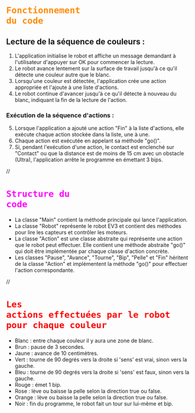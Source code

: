 # <code style="color : darkorange">Fonctionnement du code</code>
## Lecture de la séquence de couleurs :
1. L'application initialise le robot et affiche un message demandant à l'utilisateur d'appuyer sur OK pour commencer la lecture.
2. Le robot avance lentement sur la surface de travail jusqu'à ce qu'il détecte une couleur autre que le blanc.
3. Lorsqu'une couleur est détectée, l'application crée une action appropriée et l'ajoute à une liste d'actions.
4. Le robot continue d'avancer jusqu'à ce qu'il détecte à nouveau du blanc, indiquant la fin de la lecture de l'action.

### Exécution de la séquence d'actions :
5. Lorsque l'application a ajouté une action "Fin" à la liste d'actions, elle exécute chaque action stockée dans la liste, une à une.
6. Chaque action est exécutée en appelant sa méthode "go()".
7. Si, pendant l'exécution d'une action, le contact est enclenché sur "Contact" ou que la distance est de moins de 15 cm avec un obstacle (Ultra), l'application arrête le programme en émettant 3 bips.

//

# <code style="color : magenta">Structure du code</code>

- La classe "Main" contient la méthode principale qui lance l'application.
- La classe "Robot" représente le robot EV3 et contient des méthodes pour lire les capteurs et contrôler les moteurs.
- La classe "Action" est une classe abstraite qui représente une action que le robot peut effectuer. Elle contient une méthode abstraite "go()" qui doit être implémentée par chaque classe d'action concrète.
- Les classes "Pause", "Avance", "Tourne", "Bip", "Pelle" et "Fin" héritent de la classe "Action" et implémentent la méthode "go()" pour effectuer l'action correspondante.

//
# <code style="color : red">Les actions effectuées par le robot pour chaque couleur</code>
- Blanc : entre chaque couleur il y aura une zone de blanc.
- Brun : pause de 3 secondes.
- Jaune : avance de 10 centimètres.
- Vert : tourne de 90 degrés vers la droite si 'sens' est vrai, sinon vers la gauche.
- Bleu : tourne de 90 degrés vers la droite si 'sens' est faux, sinon vers la gauche.
- Rouge : émet 1 bip.
- Rose : lève ou baisse la pelle selon la direction true ou false.
- Orange : lève ou baisse la pelle selon la direction true ou false.
- Noir : fin du programme, le robot fait un tour sur lui-même et bip.
